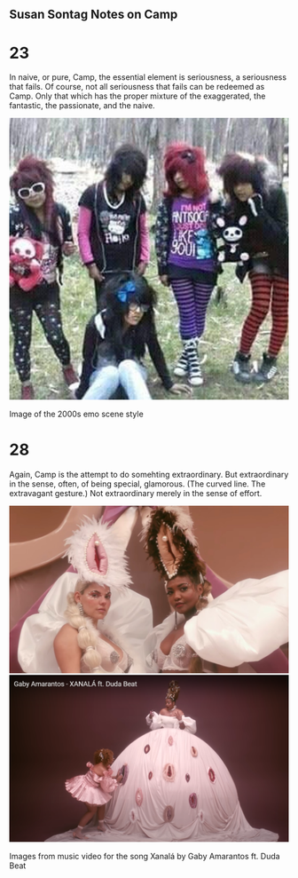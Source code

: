 ## Susan Sontag Notes on Camp

# 23  
In naive, or pure, Camp, the essential element is seriousness, a seriousness that fails. Of course, not all seriousness that fails can be redeemed as Camp. Only that which has the proper mixture of the exaggerated, the fantastic, the passionate, and the naive.  

![group of five people wearing early 2000s emo scene fashion.](2000Emo.jpeg)  

Image of the 2000s emo scene style 

# 28  
Again, Camp is the attempt to do somehting extraordinary. But extraordinary in the sense, often, of being special, glamorous. (The curved line. The extravagant gesture.) Not extraordinary merely in the sense of effort.  

![two women dressed lavishly and wearing hats resembling female genitalia](vaghats.jpg) 
![woman in large dress with several forms of female genitalia on the skirt](vagdress.png)

Images from music video for the song Xanalá by Gaby Amarantos ft. Duda Beat
